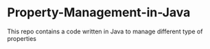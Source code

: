 # Property-Management-in-Java
This repo contains a code written in Java to manage different type of properties
